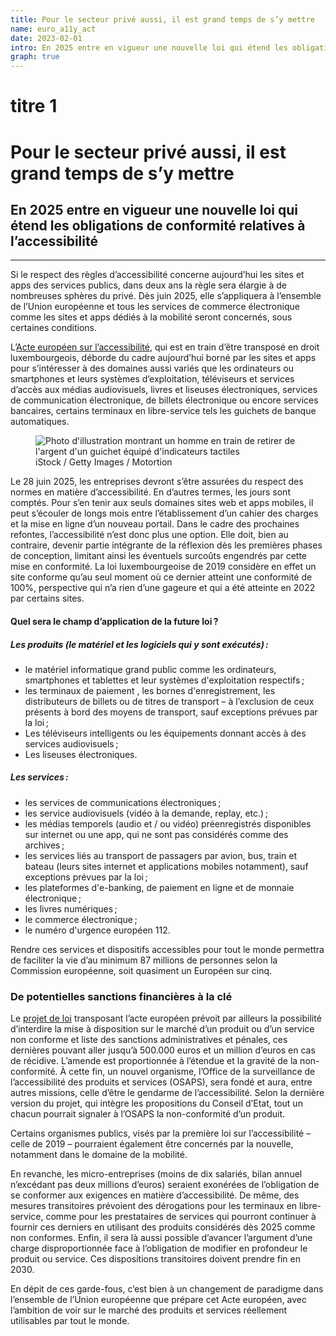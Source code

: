 ```yaml
---
title: Pour le secteur privé aussi, il est grand temps de s’y mettre
name: euro_a11y_act
date: 2023-02-01
intro: En 2025 entre en vigueur une nouvelle loi qui étend les obligations de conformité relatives à l’accessibilité
graph: true
---
```


# titre 1
 <h1>Pour le secteur privé aussi, il est grand temps de s’y mettre</h1>
            <h2>En 2025 entre en vigueur une nouvelle loi qui étend les obligations de conformité relatives à l’accessibilité</h2>
            <hr>
            <div class="intro">
                <p>Si le respect des règles d’accessibilité concerne aujourd’hui les sites et apps des services publics, dans deux ans la règle sera élargie à de nombreuses sphères du privé. Dès juin 2025, elle s’appliquera à l’ensemble de l’Union européenne et tous les services de commerce électronique comme les sites et apps dédiés à la mobilité seront concernés, sous certaines conditions.</p>
            </div>
            <p>L’<a href="https://ec.europa.eu/social/main.jsp?catId=1202&intPageId=5581&langId=en">Acte européen sur l’accessibilité</a>, qui est en train d’être transposé en droit luxembourgeois, déborde du cadre aujourd’hui borné par les sites et apps pour s’intéresser à des domaines aussi variés que les ordinateurs ou smartphones et leurs systèmes d’exploitation, téléviseurs et services d’accès aux médias audiovisuels, livres et liseuses électroniques, services de communication électronique, de billets électronique ou encore services bancaires, certains terminaux en libre-service tels les guichets de banque automatiques.</p>
            <figure class="pic">
                <img src="../../../../content/news/img/iStock3.jpg" alt="Photo d'illustration montrant un homme en train de retirer de l'argent d'un guichet équipé d'indicateurs tactiles">
                <figcaption>iStock / Getty Images / Motortion</figcaption>
            </figure>
            <p>Le 28 juin 2025, les entreprises devront s’être assurées du respect des normes en matière d’accessibilité. En d’autres termes, les jours sont comptés. Pour s’en tenir aux seuls domaines sites web et apps mobiles, il peut s’écouler de longs mois entre l’établissement d’un cahier des charges et la mise en ligne d’un nouveau portail. Dans le cadre des prochaines refontes, l’accessibilité n’est donc plus une option. Elle doit, bien au contraire, devenir partie intégrante de la réflexion dès les premières phases de conception, limitant ainsi les éventuels surcoûts engendrés par cette mise en conformité. La loi luxembourgeoise de 2019 considère en effet un site conforme qu’au seul moment où ce dernier atteint une conformité de 100%, perspective qui n’a rien d’une gageure et qui a été atteinte en 2022 par certains sites.</p>
            <aside>
                <h4>Quel sera le champ d’application de la future loi&#8239;?</h4>
                <h5>Les produits (le matériel et les logiciels qui y sont exécutés)&#8239;:</h5>
                <ul>
                    <li>le matériel informatique grand public comme les ordinateurs, smartphones et tablettes et leur systèmes d'exploitation respectifs&#8239;;</li>
                    <li>les terminaux de paiement , les bornes d'enregistrement, les distributeurs de billets ou de titres de transport – à l’exclusion de ceux présents à bord des moyens de transport, sauf exceptions prévues par la loi&#8239;;</li>
                    <li>Les téléviseurs intelligents ou les équipements donnant accès à des services audiovisuels&#8239;;</li>
                    <li>Les liseuses électroniques.</li>
                </ul>
                <h5>Les services&#8239;:</h5>
                <ul>
                    <li>les services de communications électroniques&#8239;;</li>
                    <li>les service audiovisuels (vidéo à la demande, replay, etc.)&#8239;;</li>
                    <li>les médias temporels (audio et / ou vidéo) préenregistrés disponibles sur internet ou une app, qui ne sont pas considérés comme des archives&#8239;;</li>
                    <li>les services liés au transport de passagers par avion, bus, train et bateau (leurs sites internet et applications mobiles notamment), sauf exceptions prévues par la loi&#8239;;</li>
                    <li>les plateformes d'e-banking, de paiement en ligne et de monnaie électronique&#8239;;</li>
                    <li>les livres numériques&#8239;;</li>
                    <li>le commerce électronique&#8239;;</li>
                    <li>le numéro d'urgence européen 112.</li>
                </ul>
            </aside>
            <p>Rendre ces services et dispositifs accessibles pour tout le monde permettra de faciliter la vie d’au minimum 87 millions de personnes selon la Commission européenne, soit quasiment un Européen sur cinq.</p>
            <h3>De potentielles sanctions financières à la clé</h3>
            <p>Le <a href="https://www.chd.lu/fr/dossier/7975">projet de loi</a> transposant l’acte européen prévoit par ailleurs la possibilité d’interdire la mise à disposition sur le marché d’un produit ou d’un service non conforme et liste des sanctions administratives et pénales, ces dernières pouvant aller jusqu’à 500.000 euros et un million d’euros en cas de récidive. L’amende est proportionnée à l’étendue et la gravité de la non-conformité. À cette fin, un nouvel organisme, l’Office de la surveillance de l’accessibilité des produits et services (OSAPS), sera fondé et aura, entre autres missions, celle d’être le gendarme de l’accessibilité. Selon la dernière version du projet, qui intègre les propositions du Conseil d’Etat, tout un chacun pourrait signaler à l’OSAPS la non-conformité d’un produit.</p>
            <p>Certains organismes publics, visés par la première loi sur l’accessibilité – celle de 2019 – pourraient également être concernés par la nouvelle, notamment dans le domaine de la mobilité.</p>
            <p>En revanche, les micro-entreprises (moins de dix salariés, bilan annuel n’excédant pas deux millions d’euros) seraient exonérées de l’obligation de se conformer aux exigences en matière d’accessibilité. De même, des mesures transitoires prévoient des dérogations pour les terminaux en libre-service, comme pour les prestataires de services qui pourront continuer à fournir ces derniers en utilisant des produits considérés dès 2025 comme non conformes. Enfin, il sera là aussi possible d’avancer l’argument d’une charge disproportionnée face à l’obligation de modifier en profondeur le produit ou service. Ces dispositions transitoires doivent prendre fin en 2030.</p>
            <p>En dépit de ces garde-fous, c’est bien à un changement de paradigme dans l’ensemble de l’Union européenne que prépare cet Acte européen, avec l’ambition de voir sur le marché des produits et services réellement utilisables par tout le monde.</p>